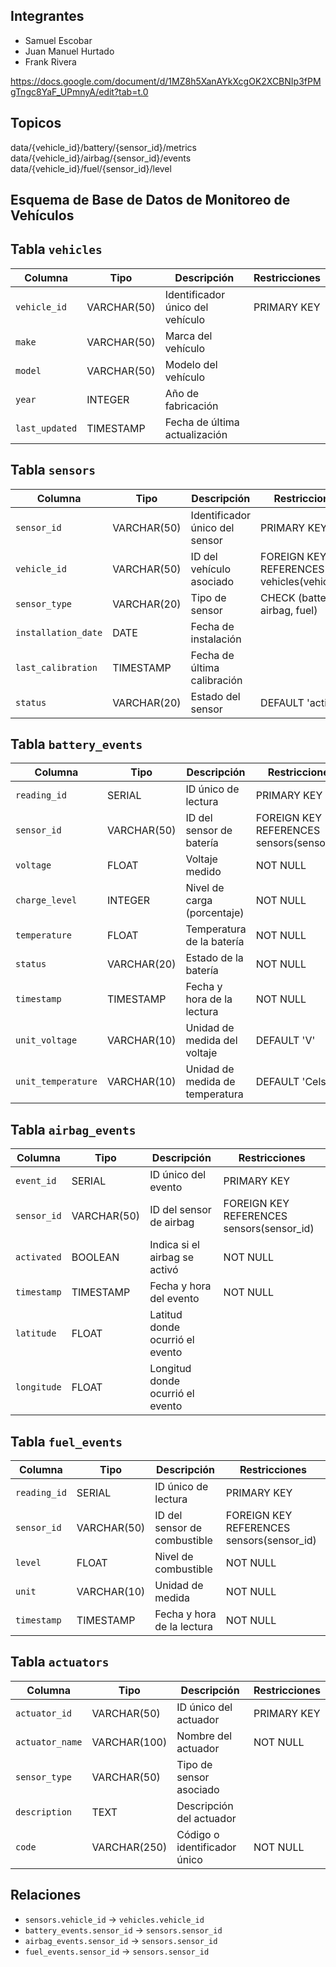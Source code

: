 ## Integrantes
- Samuel Escobar 
- Juan Manuel Hurtado
- Frank Rivera

https://docs.google.com/document/d/1MZ8h5XanAYkXcgOK2XCBNIp3fPMgTngc8YaF_UPmnyA/edit?tab=t.0

## Topicos

 data/{vehicle_id}/battery/{sensor_id}/metrics
 data/{vehicle_id}/airbag/{sensor_id}/events
 data/{vehicle_id}/fuel/{sensor_id}/level

## Esquema de Base de Datos de Monitoreo de Vehículos
## Tabla `vehicles`
| Columna        | Tipo       | Descripción                     | Restricciones               |
|----------------|------------|---------------------------------|-----------------------------|
| `vehicle_id`   | VARCHAR(50)| Identificador único del vehículo | PRIMARY KEY                 |
| `make`         | VARCHAR(50)| Marca del vehículo              |                             |
| `model`        | VARCHAR(50)| Modelo del vehículo             |                             |
| `year`         | INTEGER    | Año de fabricación              |                             |
| `last_updated` | TIMESTAMP  | Fecha de última actualización   |                             |

## Tabla `sensors`
| Columna             | Tipo        | Descripción                    | Restricciones                               |
| ------------------- | ----------- | ------------------------------ | ------------------------------------------- |
| `sensor_id`         | VARCHAR(50) | Identificador único del sensor | PRIMARY KEY                                 |
| `vehicle_id`        | VARCHAR(50) | ID del vehículo asociado       | FOREIGN KEY REFERENCES vehicles(vehicle_id) |
| `sensor_type`       | VARCHAR(20) | Tipo de sensor                 | CHECK (battery, airbag, fuel)               |
| `installation_date` | DATE        | Fecha de instalación           |                                             |
| `last_calibration`  | TIMESTAMP   | Fecha de última calibración    |                                             |
| `status`            | VARCHAR(20) | Estado del sensor              | DEFAULT 'active'                            |

## Tabla `battery_events`
| Columna           | Tipo        | Descripción                          | Restricciones                              |
|-------------------|-------------|--------------------------------------|--------------------------------------------|
| `reading_id`      | SERIAL      | ID único de lectura                 | PRIMARY KEY                                |
| `sensor_id`       | VARCHAR(50) | ID del sensor de batería            | FOREIGN KEY REFERENCES sensors(sensor_id)  |
| `voltage`         | FLOAT       | Voltaje medido                      | NOT NULL                                   |
| `charge_level`    | INTEGER     | Nivel de carga (porcentaje)         | NOT NULL                                   |
| `temperature`     | FLOAT       | Temperatura de la batería           | NOT NULL                                   |
| `status`          | VARCHAR(20) | Estado de la batería                | NOT NULL                                   |
| `timestamp`       | TIMESTAMP   | Fecha y hora de la lectura          | NOT NULL                                   |
| `unit_voltage`    | VARCHAR(10) | Unidad de medida del voltaje        | DEFAULT 'V'                                |
| `unit_temperature`| VARCHAR(10) | Unidad de medida de temperatura     | DEFAULT 'Celsius'                          |

## Tabla `airbag_events`
| Columna     | Tipo        | Descripción                      | Restricciones                             |
| ----------- | ----------- | -------------------------------- | ----------------------------------------- |
| `event_id`  | SERIAL      | ID único del evento              | PRIMARY KEY                               |
| `sensor_id` | VARCHAR(50) | ID del sensor de airbag          | FOREIGN KEY REFERENCES sensors(sensor_id) |
| `activated` | BOOLEAN     | Indica si el airbag se activó    | NOT NULL                                  |
| `timestamp` | TIMESTAMP   | Fecha y hora del evento          | NOT NULL                                  |
| `latitude`  | FLOAT       | Latitud donde ocurrió el evento  |                                           |
| `longitude` | FLOAT       | Longitud donde ocurrió el evento |                                           |

## Tabla `fuel_events`
| Columna       | Tipo        | Descripción                          | Restricciones                              |
|---------------|-------------|--------------------------------------|--------------------------------------------|
| `reading_id`  | SERIAL      | ID único de lectura                 | PRIMARY KEY                                |
| `sensor_id`   | VARCHAR(50) | ID del sensor de combustible        | FOREIGN KEY REFERENCES sensors(sensor_id)  |
| `level`       | FLOAT       | Nivel de combustible                | NOT NULL                                   |
| `unit`        | VARCHAR(10) | Unidad de medida                    | NOT NULL                                   |
| `timestamp`   | TIMESTAMP   | Fecha y hora de la lectura          | NOT NULL                                   |

## Tabla `actuators`
| Columna          | Tipo        | Descripción                          | Restricciones               |
|------------------|-------------|--------------------------------------|-----------------------------|
| `actuator_id`    | VARCHAR(50) | ID único del actuador               | PRIMARY KEY                 |
| `actuator_name`  | VARCHAR(100)| Nombre del actuador                 | NOT NULL                    |
| `sensor_type`    | VARCHAR(50) | Tipo de sensor asociado             |                             |
| `description`    | TEXT        | Descripción del actuador            |                             |
| `code`           | VARCHAR(250)| Código o identificador único        | NOT NULL                    |

## Relaciones
- `sensors.vehicle_id` → `vehicles.vehicle_id`
- `battery_events.sensor_id` → `sensors.sensor_id`
- `airbag_events.sensor_id` → `sensors.sensor_id`
- `fuel_events.sensor_id` → `sensors.sensor_id`
